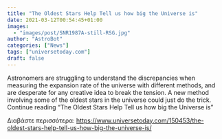 ```yaml
---
title: "The Oldest Stars Help Tell us how big the Universe is"
date: 2021-03-12T00:54:45+01:00
images:
  - "images/post/SNR1987A-still-RSG.jpg"
author: "AstroBot"
categories: ["News"]
tags: ["universetoday.com"]
draft: false
---
```


Astronomers are struggling to understand the discrepancies when measuring the expansion rate of the universe with different methods, and are desperate for any creative idea to break the tension. A new method involving some of the oldest stars in the universe could just do the trick. Continue reading “The Oldest Stars Help Tell us how big the Universe is” 

Διαβάστε περισσότερα: https://www.universetoday.com/150453/the-oldest-stars-help-tell-us-how-big-the-universe-is/
